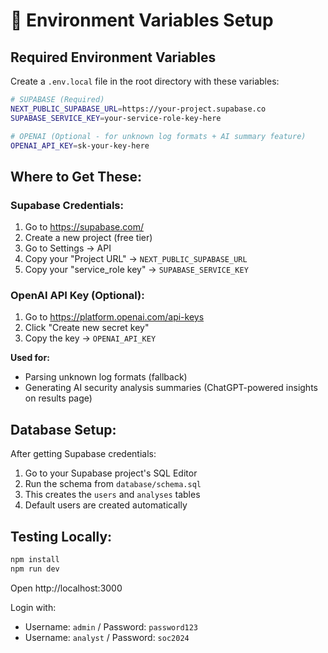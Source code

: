 # 🔧 Environment Variables Setup

## Required Environment Variables

Create a `.env.local` file in the root directory with these variables:

```bash
# SUPABASE (Required)
NEXT_PUBLIC_SUPABASE_URL=https://your-project.supabase.co
SUPABASE_SERVICE_KEY=your-service-role-key-here

# OPENAI (Optional - for unknown log formats + AI summary feature)
OPENAI_API_KEY=sk-your-key-here
```

## Where to Get These:

### Supabase Credentials:
1. Go to https://supabase.com/
2. Create a new project (free tier)
3. Go to Settings → API
4. Copy your "Project URL" → `NEXT_PUBLIC_SUPABASE_URL`
5. Copy your "service_role key" → `SUPABASE_SERVICE_KEY`

### OpenAI API Key (Optional):
1. Go to https://platform.openai.com/api-keys
2. Click "Create new secret key"
3. Copy the key → `OPENAI_API_KEY`

**Used for:**
- Parsing unknown log formats (fallback)
- Generating AI security analysis summaries (ChatGPT-powered insights on results page)

## Database Setup:

After getting Supabase credentials:

1. Go to your Supabase project's SQL Editor
2. Run the schema from `database/schema.sql`
3. This creates the `users` and `analyses` tables
4. Default users are created automatically

## Testing Locally:

```bash
npm install
npm run dev
```

Open http://localhost:3000

Login with:
- Username: `admin` / Password: `password123`
- Username: `analyst` / Password: `soc2024`

